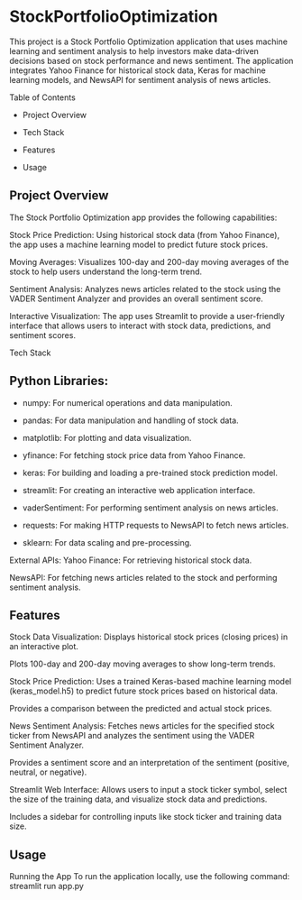 # StockPortfolioOptimization

This project is a Stock Portfolio Optimization application that uses machine learning and sentiment analysis to help investors make data-driven decisions based on stock performance and news sentiment. The application integrates Yahoo Finance for historical stock data, Keras for machine learning models, and NewsAPI for sentiment analysis of news articles.

Table of Contents

- Project Overview

- Tech Stack

- Features

- Usage


## Project Overview

The Stock Portfolio Optimization app provides the following capabilities:

Stock Price Prediction:
Using historical stock data (from Yahoo Finance), the app uses a machine learning model to predict future stock prices.

Moving Averages:
Visualizes 100-day and 200-day moving averages of the stock to help users understand the long-term trend.

Sentiment Analysis:
Analyzes news articles related to the stock using the VADER Sentiment Analyzer and provides an overall sentiment score.

Interactive Visualization:
The app uses Streamlit to provide a user-friendly interface that allows users to interact with stock data, predictions, and sentiment scores.

Tech Stack

## Python Libraries:

- numpy: For numerical operations and data manipulation.

- pandas: For data manipulation and handling of stock data.

- matplotlib: For plotting and data visualization.

- yfinance: For fetching stock price data from Yahoo Finance.

- keras: For building and loading a pre-trained stock prediction model.

- streamlit: For creating an interactive web application interface.

- vaderSentiment: For performing sentiment analysis on news articles.

- requests: For making HTTP requests to NewsAPI to fetch news articles.

- sklearn: For data scaling and pre-processing.

External APIs:
Yahoo Finance: For retrieving historical stock data.

NewsAPI: For fetching news articles related to the stock and performing sentiment analysis.

## Features
Stock Data Visualization:
Displays historical stock prices (closing prices) in an interactive plot.

Plots 100-day and 200-day moving averages to show long-term trends.

Stock Price Prediction:
Uses a trained Keras-based machine learning model (keras_model.h5) to predict future stock prices based on historical data.

Provides a comparison between the predicted and actual stock prices.

News Sentiment Analysis:
Fetches news articles for the specified stock ticker from NewsAPI and analyzes the sentiment using the VADER Sentiment Analyzer.

Provides a sentiment score and an interpretation of the sentiment (positive, neutral, or negative).

Streamlit Web Interface:
Allows users to input a stock ticker symbol, select the size of the training data, and visualize stock data and predictions.

Includes a sidebar for controlling inputs like stock ticker and training data size.

## Usage

Running the App
To run the application locally, use the following command:
streamlit run app.py
